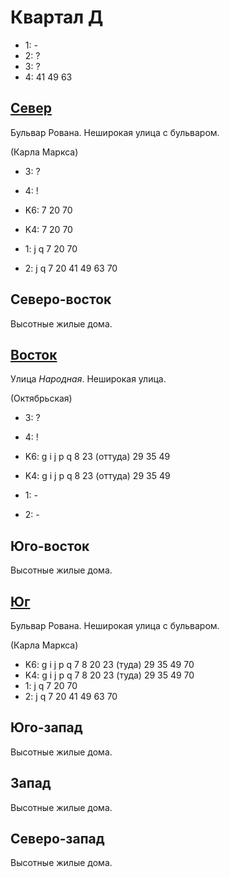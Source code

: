# Квартал Д

* 1:    -
* 2:    ?
* 3:    ?
* 4:    41  49  63

## [Север](./10535110.md)

Бульвар Рована.
Неширокая улица с бульваром.

(Карла Маркса)

* 3:    ?
* 4:    !

* K6:   7   20  70
* K4:   7   20  70
* 1:    j   q
        7   20  70
* 2:    j   q
        7   20  41  49  63  70

## Северо-восток

Высотные жилые дома.

## [Восток](./10540115.md)

Улица *Народная*.
Неширокая улица.

(Октябрьская)

* 3:    ?
* 4:    !

* K6:   g   i   j   p   q
        8   23 (оттуда)   29  35  49
* K4:   g   i   j   p   q
        8   23 (оттуда)   29  35  49
* 1:    -
* 2:    -

## Юго-восток

Высотные жилые дома.

## [Юг](./10535120.md)

Бульвар Рована.
Неширокая улица с бульваром.

(Карла Маркса)

* K6:   g   i   j   p   q
        7   8   20  23 (туда)   29  35  49  70
* K4:   g   i   j   p   q
        7   8   20  23 (туда)   29  35  49  70
* 1:    j   q
        7   20  70
* 2:    j   q
        7   20  41  49  63  70

## Юго-запад

Высотные жилые дома.

## Запад

Высотные жилые дома.

## Северо-запад

Высотные жилые дома.
